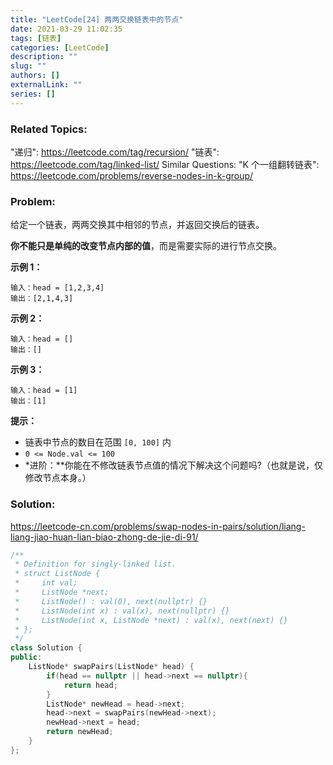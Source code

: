 ```yaml
---
title: "LeetCode[24] 两两交换链表中的节点"
date: 2021-03-29 11:02:35
tags: [链表]
categories: [LeetCode]
description: ""
slug: ""
authors: []
externalLink: ""
series: []
---
```


### Related Topics:

"递归": https://leetcode.com/tag/recursion/ "链表": https://leetcode.com/tag/linked-list/ Similar Questions: "K 个一组翻转链表": https://leetcode.com/problems/reverse-nodes-in-k-group/

### Problem:

给定一个链表，两两交换其中相邻的节点，并返回交换后的链表。

**你不能只是单纯的改变节点内部的值**，而是需要实际的进行节点交换。

**示例 1：**

```
输入：head = [1,2,3,4]
输出：[2,1,4,3]
```

**示例 2：**

```
输入：head = []
输出：[]
```

**示例 3：**

```
输入：head = [1]
输出：[1]
```

**提示：**

- 链表中节点的数目在范围 `[0, 100]` 内
- `0 <= Node.val <= 100`
- *进阶：**你能在不修改链表节点值的情况下解决这个问题吗?（也就是说，仅修改节点本身。）

<!--more-->

### Solution:

https://leetcode-cn.com/problems/swap-nodes-in-pairs/solution/liang-liang-jiao-huan-lian-biao-zhong-de-jie-di-91/

```cpp
/**
 * Definition for singly-linked list.
 * struct ListNode {
 *     int val;
 *     ListNode *next;
 *     ListNode() : val(0), next(nullptr) {}
 *     ListNode(int x) : val(x), next(nullptr) {}
 *     ListNode(int x, ListNode *next) : val(x), next(next) {}
 * };
 */
class Solution {
public:
    ListNode* swapPairs(ListNode* head) {
        if(head == nullptr || head->next == nullptr){
            return head;
        }
        ListNode* newHead = head->next;
        head->next = swapPairs(newHead->next);
        newHead->next = head;
        return newHead;
    }
};
```